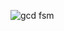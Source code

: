 ![gcd fsm](https://github.com/subpar557/VHDL_Assignment/assets/159637302/374a7f89-abff-49d4-a87c-69fba1f42e80)
